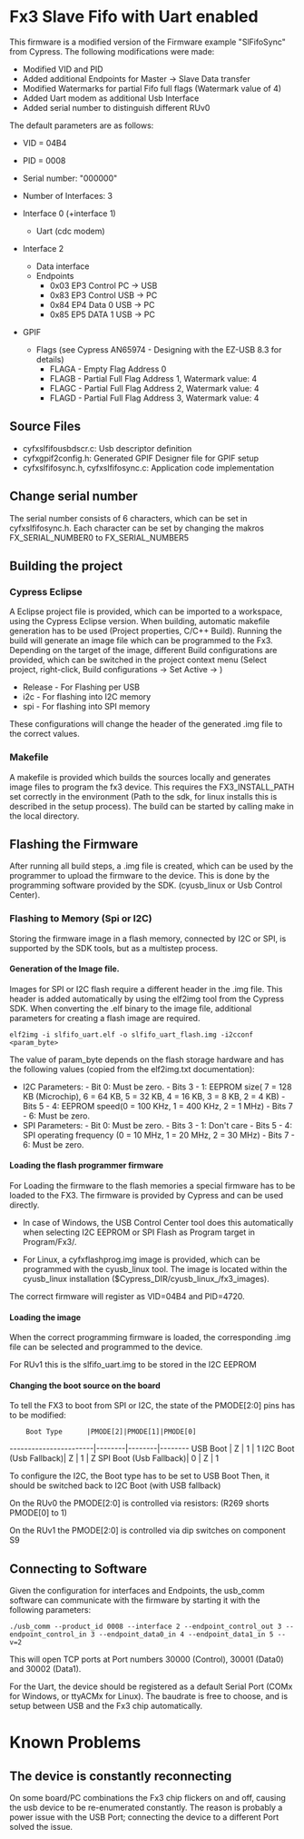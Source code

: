 # Fx3 Slave Fifo with Uart enabled

This firmware is a modified version of the Firmware example "SlFifoSync" from Cypress. The following modifications were made:

- Modified VID and PID
- Added additional Endpoints for Master -> Slave Data transfer
- Modified Watermarks for partial Fifo full flags (Watermark value of 4)
- Added Uart modem as additional Usb Interface
- Added serial number to distinguish different RUv0

The default parameters are as follows:
- VID = 04B4
- PID = 0008
- Serial number: "000000"
- Number of Interfaces: 3
- Interface 0 (+interface 1)
  - Uart (cdc modem)
- Interface 2
  - Data interface
  - Endpoints
    - 0x03 EP3 Control PC -> USB
    - 0x83 EP3 Control USB -> PC
    - 0x84 EP4 Data 0  USB -> PC
    - 0x85 EP5 DATA 1  USB -> PC

- GPIF
  - Flags (see Cypress AN65974 - Designing with the EZ-USB 8.3 for details)
    - FLAGA - Empty Flag Address 0
    - FLAGB - Partial Full Flag Address 1, Watermark value: 4
    - FLAGC - Partial Full Flag Address 2, Watermark value: 4
    - FLAGD - Partial Full Flag Address 3, Watermark value: 4

## Source Files

- cyfxslfifousbdscr.c: Usb descriptor definition
- cyfxgpif2config.h: Generated GPIF Designer file for GPIF setup
- cyfxslfifosync.h, cyfxslfifosync.c: Application code implementation

## Change serial number
The serial number consists of 6 characters, which can be set in cyfxslfifosync.h.
Each character can be set by changing the makros FX_SERIAL_NUMBER0 to FX_SERIAL_NUMBER5



## Building the project

### Cypress Eclipse

A Eclipse project file is provided, which can be imported to a
workspace, using the Cypress Eclipse version. When building, automatic
makefile generation has to be used (Project properties, C/C++
Build). Running the build will generate an image file which can be
programmed to the Fx3. Depending on the target of the image, different
Build configurations are provided, which can be switched in the
project context menu (Select project, right-click, Build
configurations -> Set Active -> <config>)

- Release - For Flashing per USB
- i2c - For flashing into I2C memory
- spi - For flashing into SPI memory

These configurations will change the header of the generated .img file
to the correct values.

### Makefile

A makefile is provided which builds the sources locally and generates
image files to program the fx3 device. This requires the
FX3_INSTALL_PATH set correctly in the environment (Path to the sdk,
for linux installs this is described in the setup process). The build
can be started by calling make in the local directory.

## Flashing the Firmware

After running all build steps, a .img file is created, which can be
used by the programmer to upload the firmware to the device. This is
done by the programming software provided by the SDK. (cyusb_linux or
Usb Control Center).

### Flashing to Memory (Spi or I2C)

Storing the firmware image in a flash memory, connected by I2C or SPI,
is supported by the SDK tools, but as a multistep process.

#### Generation of the Image file.

Images for SPI or I2C flash require a different header in the .img
file. This header is added automatically by using the elf2img tool
from the Cypress SDK. When converting the .elf binary to the image
file, additional parameters for creating a flash image are required.

```
elf2img -i slfifo_uart.elf -o slfifo_uart_flash.img -i2cconf <param_byte>
```

The value of param_byte depends on the flash storage hardware and has
the following values (copied from the elf2img.txt documentation):

- I2C Parameters:
      - Bit      0: Must be zero.
      - Bits 3 - 1: EEPROM size( 7 = 128 KB (Microchip), 6 = 64 KB, 5 = 32 KB, 4 = 16 KB, 3 = 8 KB, 2 = 4 KB)
      - Bits 5 - 4: EEPROM speed(0 = 100 KHz, 1 = 400 KHz, 2 = 1 MHz)
      - Bits 7 - 6: Must be zero.
- SPI Parameters:
      - Bit      0: Must be zero.
      - Bits 3 - 1: Don't care
      - Bits 5 - 4: SPI operating frequency (0 = 10 MHz, 1 = 20 MHz, 2 = 30 MHz)
      - Bits 7 - 6: Must be zero.

#### Loading the flash programmer firmware

For Loading the firmware to the flash memories a special firmware has
to be loaded to the FX3. The firmware is provided by Cypress and can
be used directly.

- In case of Windows, the USB Control Center tool does this
  automatically when selecting I2C EEPROM or SPI Flash as Program
  target in Program/Fx3/<type>.

- For Linux, a cyfxflashprog.img image is provided, which can be
  programmed with the cyusb_linux tool. The image is located within
  the cyusb_linux installation
  ($Cypress_DIR/cyusb_linux_<ver>/fx3_images).

The correct firmware will register as VID=04B4 and PID=4720.

#### Loading the image

When the correct programming firmware is loaded, the corresponding
.img file can be selected and programmed to the device.

For RUv1 this is the slfifo_uart.img to be stored in the I2C EEPROM

#### Changing the boot source on the board

To tell the FX3 to boot from SPI or I2C, the state of the PMODE[2:0]
pins has to be modified:

        Boot Type      |PMODE[2]|PMODE[1]|PMODE[0]
-----------------------|--------|--------|--------
USB Boot               |   Z    |   1    |   1
I2C Boot (Usb Fallback)|   Z    |   1    |   Z
SPI Boot (Usb Fallback)|   0    |   Z    |   1

To configure the I2C, the Boot type has to be set to USB Boot
Then, it should be switched back to I2C Boot (with USB fallback)

On the RUv0 the PMODE[2:0] is controlled via resistors: (R269 shorts PMODE[0] to 1)

On the RUv1 the PMODE[2:0] is controlled via dip switches on component S9

## Connecting to Software

Given the configuration for interfaces and Endpoints, the usb_comm
software can communicate with the firmware by starting it with the
following parameters:

```
./usb_comm --product_id 0008 --interface 2 --endpoint_control_out 3 --endpoint_control_in 3 --endpoint_data0_in 4 --endpoint_data1_in 5 --v=2
```

This will open TCP ports at Port numbers 30000 (Control), 30001
(Data0) and 30002 (Data1).

For the Uart, the device should be registered as a default Serial Port
(COMx for Windows, or ttyACMx for Linux). The baudrate is free to
choose, and is setup between USB and the Fx3 chip automatically.

# Known Problems

## The device is constantly reconnecting

On some board/PC combinations the Fx3 chip flickers on and off,
causing the usb device to be re-enumerated constantly. The reason is
probably a power issue with the USB Port; connecting the device to a
different Port solved the issue.
